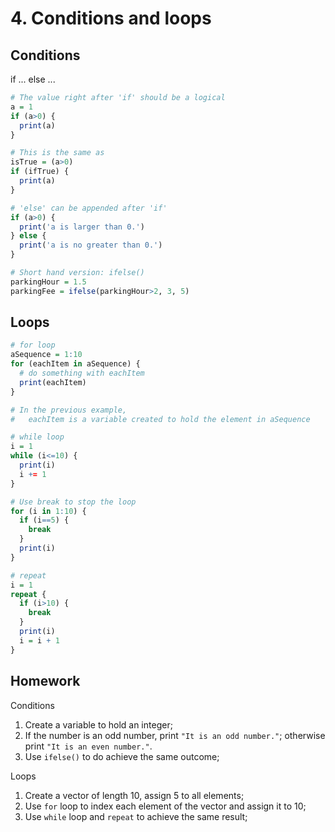 <h1>4. Conditions and loops</h1>

<h2>Conditions</h2>
<p>if ... else ...</p>

```r
# The value right after 'if' should be a logical
a = 1
if (a>0) {
  print(a)
}

# This is the same as
isTrue = (a>0)
if (ifTrue) {
  print(a)
}

# 'else' can be appended after 'if'
if (a>0) {
  print('a is larger than 0.')
} else {
  print('a is no greater than 0.')
}

# Short hand version: ifelse()
parkingHour = 1.5
parkingFee = ifelse(parkingHour>2, 3, 5)
```

<h2>Loops</h2>

```r
# for loop
aSequence = 1:10
for (eachItem in aSequence) {
  # do something with eachItem
  print(eachItem)
}

# In the previous example, 
#   eachItem is a variable created to hold the element in aSequence

# while loop
i = 1
while (i<=10) {
  print(i)
  i += 1
}

# Use break to stop the loop
for (i in 1:10) {
  if (i==5) {
    break
  }
  print(i)
}

# repeat
i = 1
repeat {
  if (i>10) {
    break
  }
  print(i)
  i = i + 1
}
```

<h2>Homework</h2>
<p>Conditions</p>
<ol>
  <li>Create a variable to hold an integer;</li>
  <li>If the number is an odd number, print <code>"It is an odd number."</code>; otherwise print <code>"It is an even number."</code>.</li>
  <li>Use <code>ifelse()</code> to do achieve the same outcome;</li>
</ol>
<p>Loops</p>
<ol>
  <li>Create a vector of length 10, assign 5 to all elements;</li>
  <li>Use <code>for</code> loop to index each element of the vector and assign it to 10;</li>
  <li>Use <code>while</code> loop and <code>repeat</code> to achieve the same result;</li>
</ol>
